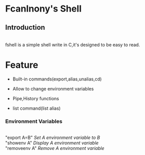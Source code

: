 # Fcanlnony's Shell

## Introduction
<br>fshell is a simple shell write in C,it's designed to be easy to read.
#
# Feature
* Built-in commands(export,alias,unalias,cd)</p>
* Allow to change environment variables</p>
* Pipe,History functions</p>
* list command(list alias)</p>

### Environment Variables
<br>"export A=B" _Set A environment variable to B_
<br>"showenv A" _Display A environment variable_
<br>"removeenv A" _Remove A environment variable_
